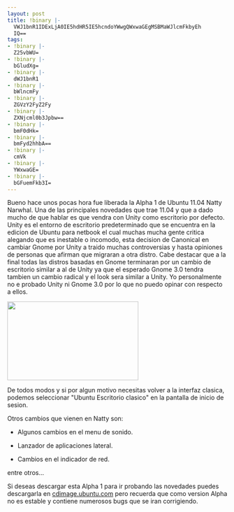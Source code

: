 ```yaml
---
layout: post
title: !binary |-
  VWJ1bnR1IDExLjA0IE5hdHR5IE5hcndoYWwgQWxwaGEgMSBMaWJlcmFkbyEh
  IQ==
tags:
- !binary |-
  Z25vbWU=
- !binary |-
  bGludXg=
- !binary |-
  dWJ1bnR1
- !binary |-
  bWlncmFy
- !binary |-
  ZGVzY2FyZ2Fy
- !binary |-
  ZXNjcml0b3Jpbw==
- !binary |-
  bmF0dHk=
- !binary |-
  bmFyd2hhbA==
- !binary |-
  cmVk
- !binary |-
  YWxwaGE=
- !binary |-
  bGFuemFkb3I=
---
```

Bueno hace unos pocas hora fue liberada la Alpha 1 de Ubuntu 11.04 Natty Narwhal. Una de las principales novedades que trae 11.04 y que a dado mucho de que hablar es que vendra con Unity como escritorio por defecto. Unity es el entorno de escritorio predeterminado que se encuentra en la edicion de Ubuntu para netbook el cual muchas mucha gente critica alegando que es inestable o incomodo, esta decision de Canonical en cambiar Gnome por Unity a traido muchas controversias y hasta opiniones de personas que afirman que migraran a otra distro. Cabe destacar que a la final todas las distros basadas en Gnome terminaran por un cambio de escritorio similar a al de Unity ya que el esperado Gnome 3.0 tendra tambien un cambio radical y el look sera similar a Unity. Yo personalmente no e probado Unity ni Gnome 3.0 por lo que no puedo opinar con respecto a ellos.

<a href="http://blog.jam.net.ve/imagenes/uploads/2010/12/Screenshot-5_thumb1.png"><img class="aligncenter size-medium wp-image-513" title="Screenshot-5_thumb1" src="http://blog.jam.net.ve/imagenes/uploads/2010/12/Screenshot-5_thumb1-300x180.png" alt="" width="300" height="180" /></a>

De todos modos y si por algun motivo necesitas volver a la interfaz clasica, podemos seleccionar "Ubuntu Escritorio clasico" en la pantalla de inicio de sesion.

Otros cambios que vienen en Natty son:

- Algunos cambios en el menu de sonido.

- Lanzador de aplicaciones lateral.

- Cambios en el indicador de red.

entre otros...

Si deseas descargar esta Alpha 1 para ir probando las novedades puedes descargarla en <a href="http://cdimage.ubuntu.com/releases/11.04/alpha-1/">cdimage.ubuntu.com</a> pero recuerda que como version Alpha no es estable y contiene numerosos bugs que se iran corrigiendo.
